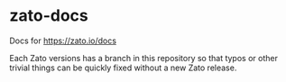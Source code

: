 zato-docs
=========

Docs for https://zato.io/docs

Each Zato versions has a branch in this repository so that typos or other trivial
things can be quickly fixed without a new Zato release.